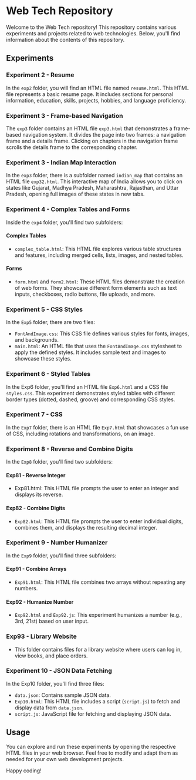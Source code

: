 # Web Tech Repository

Welcome to the Web Tech repository! This repository contains various experiments and projects related to web technologies. Below, you'll find information about the contents of this repository.

## Experiments

### Experiment 2 - Resume

In the `exp2` folder, you will find an HTML file named `resume.html`. This HTML file represents a basic resume page. It includes sections for personal information, education, skills, projects, hobbies, and language proficiency.

### Experiment 3 - Frame-based Navigation

The `exp3` folder contains an HTML file `exp3.html` that demonstrates a frame-based navigation system. It divides the page into two frames: a navigation frame and a details frame. Clicking on chapters in the navigation frame scrolls the details frame to the corresponding chapter.

### Experiment 3 - Indian Map Interaction

In the `exp3` folder, there is a subfolder named `indian_map` that contains an HTML file `exp32.html`. This interactive map of India allows you to click on states like Gujarat, Madhya Pradesh, Maharashtra, Rajasthan, and Uttar Pradesh, opening full images of these states in new tabs.

### Experiment 4 - Complex Tables and Forms

Inside the `exp4` folder, you'll find two subfolders:

#### Complex Tables

- `complex_table.html`: This HTML file explores various table structures and features, including merged cells, lists, images, and nested tables.

#### Forms

- `form.html` and `form2.html`: These HTML files demonstrate the creation of web forms. They showcase different form elements such as text inputs, checkboxes, radio buttons, file uploads, and more.

### Experiment 5 - CSS Styles

In the `Exp5` folder, there are two files:

- `FontAndImage.css`: This CSS file defines various styles for fonts, images, and backgrounds.
- `main.html`: An HTML file that uses the `FontAndImage.css` stylesheet to apply the defined styles. It includes sample text and images to showcase these styles.

### Experiment 6 - Styled Tables

In the Exp6 folder, you'll find an HTML file `Exp6.html` and a CSS file `styles.css`. This experiment demonstrates styled tables with different border types (dotted, dashed, groove) and corresponding CSS styles.

### Experiment 7 - CSS

In the `Exp7` folder, there is an HTML file `Exp7.html` that showcases a fun use of CSS, including rotations and transformations, on an image.

### Experiment 8 - Reverse and Combine Digits

In the `Exp8` folder, you'll find two subfolders:

#### Exp81 - Reverse Integer

- Exp81.html: This HTML file prompts the user to enter an integer and displays its reverse.

#### Exp82 - Combine Digits

- `Exp82.html`: This HTML file prompts the user to enter individual digits, combines them, and displays the resulting decimal integer.

### Experiment 9 - Number Humanizer

In the `Exp9` folder, you'll find three subfolders:

#### Exp91 - Combine Arrays

- `Exp91.html`: This HTML file combines two arrays without repeating any numbers.

#### Exp92 - Humanize Number

- `Exp92.html` and `Exp92.js`: This experiment humanizes a number (e.g., 3rd, 21st) based on user input.

### Exp93 - Library Website

- This folder contains files for a library website where users can log in, view books, and place orders.

### Experiment 10 - JSON Data Fetching

In the Exp10 folder, you'll find three files:

- `data.json`: Contains sample JSON data.
- `Exp10.html`: This HTML file includes a script (`script.js`) to fetch and display data from `data.json`.
- `script.js`: JavaScript file for fetching and displaying JSON data.
## Usage

You can explore and run these experiments by opening the respective HTML files in your web browser. Feel free to modify and adapt them as needed for your own web development projects.


Happy coding!
